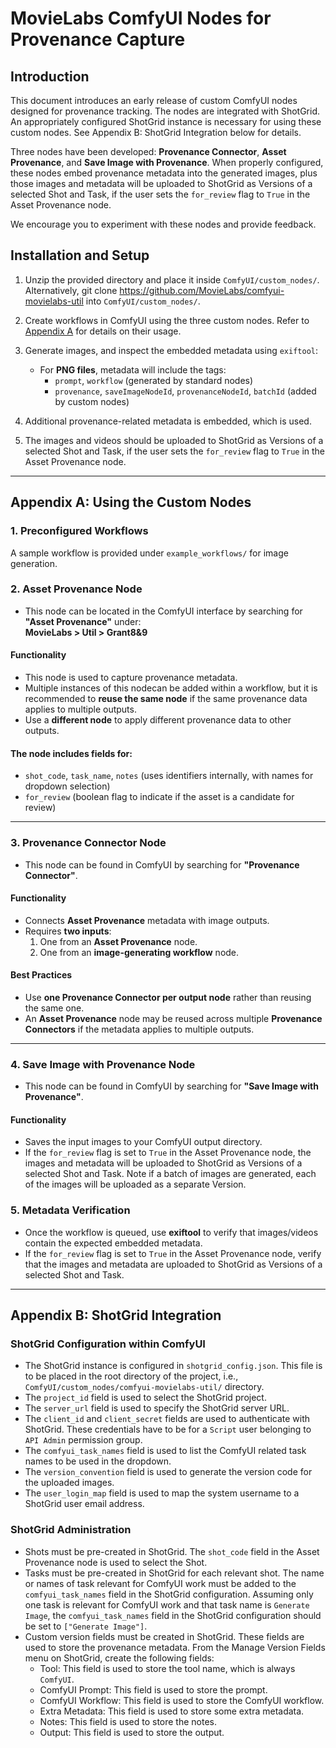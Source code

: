 # MovieLabs ComfyUI Nodes for Provenance Capture

## Introduction

This document introduces an early release of custom ComfyUI nodes designed for provenance tracking. The nodes are integrated with ShotGrid. An appropriately configured ShotGrid instance is necessary for using these custom nodes. See Appendix B: ShotGrid Integration below for details.

Three nodes have been developed: **Provenance Connector**, **Asset Provenance**, and **Save Image with Provenance**. When properly configured, these nodes embed provenance metadata into the generated images, plus those images and metadata will be uploaded to ShotGrid as Versions of a selected Shot and Task, if the user sets the `for_review` flag to `True` in the Asset Provenance node.

We encourage you to experiment with these nodes and provide feedback.

## Installation and Setup

1. Unzip the provided directory and place it inside `ComfyUI/custom_nodes/`. Alternatively, git clone https://github.com/MovieLabs/comfyui-movielabs-util into `ComfyUI/custom_nodes/`.
2. Create workflows in ComfyUI using the three custom nodes. Refer to [Appendix A](#appendix-a-using-the-custom-nodes) for details on their usage.
3. Generate images, and inspect the embedded metadata using `exiftool`:

   - For **PNG files**, metadata will include the tags:
     - `prompt`, `workflow` (generated by standard nodes)
     - `provenance`, `saveImageNodeId`, `provenanceNodeId`, `batchId` (added by custom nodes)

4. Additional provenance-related metadata is embedded, which is used.
5. The images and videos should be uploaded to ShotGrid as Versions of a selected Shot and Task, if the user sets the `for_review` flag to `True` in the Asset Provenance node.

---

## Appendix A: Using the Custom Nodes

### 1. Preconfigured Workflows

A sample workflow is provided under `example_workflows/` for image generation.

### 2. Asset Provenance Node

- This node can be located in the ComfyUI interface by searching for **"Asset Provenance"** under:  
  **MovieLabs > Util > Grant8&9**

#### **Functionality**
- This node is used to capture provenance metadata.
- Multiple instances of this nodecan be added within a workflow, but it is recommended to **reuse the same node** if the same provenance data applies to multiple outputs.
- Use a **different node** to apply different provenance data to other outputs.

#### **The node includes fields for:**
- `shot_code`, `task_name`, `notes` (uses identifiers internally, with names for dropdown selection)
- `for_review` (boolean flag to indicate if the asset is a candidate for review)

---

### 3. Provenance Connector Node

- This node can be found in ComfyUI by searching for **"Provenance Connector"**.

#### **Functionality**
- Connects **Asset Provenance** metadata with image outputs.
- Requires **two inputs**:
  1. One from an **Asset Provenance** node.
  2. One from an **image-generating workflow** node.

#### **Best Practices**
- Use **one Provenance Connector per output node** rather than reusing the same one.
- An **Asset Provenance** node may be reused across multiple **Provenance Connectors** if the metadata applies to multiple outputs.

---

### 4. Save Image with Provenance Node

- This node can be found in ComfyUI by searching for **"Save Image with Provenance"**.

#### **Functionality**
- Saves the input images to your ComfyUI output directory.
- If the `for_review` flag is set to `True` in the Asset Provenance node, the images and metadata will be uploaded to ShotGrid as Versions of a selected Shot and Task. Note if a batch of images are generated, each of the images will be uploaded as a separate Version.


### 5. Metadata Verification

- Once the workflow is queued, use **exiftool** to verify that images/videos contain the expected embedded metadata.
- If the `for_review` flag is set to `True` in the Asset Provenance node, verify that the images and metadata are uploaded to ShotGrid as Versions of a selected Shot and Task.

---

## Appendix B: ShotGrid Integration

### **ShotGrid Configuration within ComfyUI**
- The ShotGrid instance is configured in `shotgrid_config.json`. This file is to be placed in the root directory of the project, i.e., `ComfyUI/custom_nodes/comfyui-movielabs-util/` directory. 
- The `project_id` field is used to select the ShotGrid project.
- The `server_url` field is used to specify the ShotGrid server URL.
- The `client_id` and `client_secret` fields are used to authenticate with ShotGrid. These credentials have to be for a `Script` user belonging to `API Admin` permission group.
- The `comfyui_task_names` field is used to list the ComfyUI related task names to be used in the dropdown.
- The `version_convention` field is used to generate the version code for the uploaded images.
- The `user_login_map` field is used to map the system username to a ShotGrid user email address.

### **ShotGrid Administration**

- Shots must be pre-created in ShotGrid. The `shot_code` field in the Asset Provenance node is used to select the Shot.
- Tasks must be pre-created in ShotGrid for each relevant shot. The name or names of task relevant for ComfyUI work must be added to the `comfyui_task_names` field in the ShotGrid configuration. Assuming only one task is relevant for ComfyUI work and that task name is `Generate Image`, the `comfyui_task_names` field in the ShotGrid configuration should be set to `["Generate Image"]`.
- Custom version fields must be created in ShotGrid. These fields are used to store the provenance metadata. From the Manage Version Fields menu on ShotGrid, create the following fields:
  - Tool: This field is used to store the tool name, which is always `ComfyUI`.
  - ComfyUI Prompt: This field is used to store the prompt.
  - ComfyUI Workflow: This field is used to store the ComfyUI workflow.
  - Extra Metadata: This field is used to store some extra metadata.
  - Notes: This field is used to store the notes.
  - Output: This field is used to store the output.


